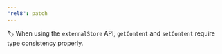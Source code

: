 ```yaml
---
"rel8": patch
---
```


🏷️ When using the `externalStore` API, `getContent` and `setContent` require type consistency properly.
